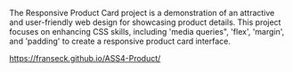 The Responsive Product Card project is a demonstration of an attractive and user-friendly web design for showcasing product details. 
This project focuses on enhancing CSS skills, including 'media queries", 'flex', 'margin', and 'padding' to create a responsive product card interface.

https://franseck.github.io/ASS4-Product/
